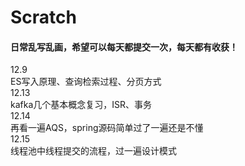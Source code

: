 # Scratch
#### 日常乱写乱画，希望可以每天都提交一次，每天都有收获！

12.9 
<br> ES写入原理、查询检索过程、分页方式
<br>12.13
<br>kafka几个基本概念复习，ISR、事务
<br>12.14
<br>再看一遍AQS，spring源码简单过了一遍还是不懂
<br>12.15
<br>线程池中线程提交的流程，过一遍设计模式

